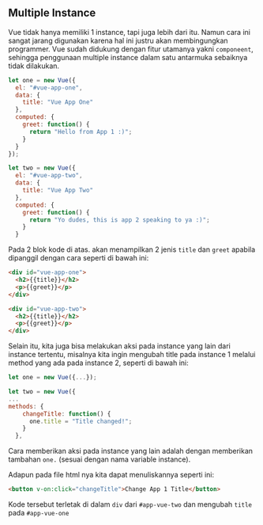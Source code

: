 ## Multiple Instance

Vue tidak hanya memiliki 1 instance, tapi juga lebih dari itu. Namun cara ini sangat jarang digunakan karena hal ini justru akan membingungkan programmer. Vue sudah didukung dengan fitur utamanya yakni `componeent`, sehingga penggunaan multiple instance dalam satu antarmuka sebaiknya tidak dilakukan.

```js
let one = new Vue({
  el: "#vue-app-one",
  data: {
    title: "Vue App One"
  },
  computed: {
    greet: function() {
      return "Hello from App 1 :)";
    }
  }
});
```

```js
let two = new Vue({
  el: "#vue-app-two",
  data: {
    title: "Vue App Two"
  },
  computed: {
    greet: function() {
      return "Yo dudes, this is app 2 speaking to ya :)";
    }
  }
```

Pada 2 blok kode di atas. akan menampilkan 2 jenis `title` dan `greet` apabila dipanggil dengan cara seperti di bawah ini:

```html
<div id="vue-app-one">
  <h2>{{title}}</h2>
  <p>{{greet}}</p>
</div>

<div id="vue-app-two">
  <h2>{{title}}</h2>
  <p>{{greet}}</p>
</div>
```

Selain itu, kita juga bisa melakukan aksi pada instance yang lain dari instance tertentu, misalnya kita ingin mengubah title pada instance 1 melalui method yang ada pada instance 2, seperti di bawah ini:

```js
let one = new Vue({...});

let two = new Vue({
...
methods: {
    changeTitle: function() {
      one.title = "Title changed!";
    }
  },
```

Cara memberikan aksi pada instance yang lain adalah dengan memberikan tambahan `one.` (sesuai dengan nama variable instance).

Adapun pada file html nya kita dapat menuliskannya seperti ini:

```html
<button v-on:click="changeTitle">Change App 1 Title</button>
```

Kode tersebut terletak di dalam `div` dari `#app-vue-two` dan mengubah `title` pada `#app-vue-one`
